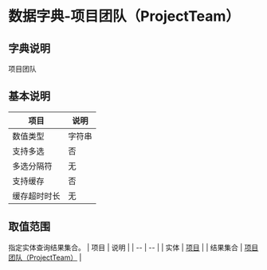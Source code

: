 # 数据字典-项目团队（ProjectTeam）
## 字典说明
项目团队

## 基本说明
| 项目 | 说明 |
| -- | -- |
| 数值类型 | 字符串 |
| 支持多选 | 否 |
| 多选分隔符 | 无 |
| 支持缓存 | 否 |
| 缓存超时时长 | 无 |

## 取值范围
指定实体查询结果集合。
| 项目 | 说明 |
| -- | -- |
| 实体 | [项目](../module/zentao/Project) |
| 结果集合 | [项目团队（ProjectTeam）]() |

